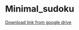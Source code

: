 # Minimal_sudoku
[Download link from google drive](https://drive.google.com/file/d/1KbQNTqw4I60NeJ1EobJnifaUBmxzh0lE/view?usp=sharing)
